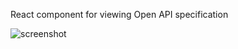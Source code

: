 React component for viewing Open API specification

![screenshot](https://d3vv6lp55qjaqc.cloudfront.net/items/2C011Y3Z3v0p0x0j463j/Screen%20Shot%202016-09-21%20at%201.58.39%20PM.png?X-CloudApp-Visitor-Id=ab2071d5f76f8504ab6d3070d8a2c5c3&v=4a641b23)
